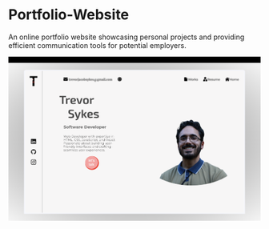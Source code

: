 # Portfolio-Website
An online portfolio website showcasing personal projects and providing efficient communication tools for potential employers.

<a href='https://trevarious.github.io/Portfolio-Website/' target="_blank"><img src="read-me.png" alt='picture of portfolio'></img></a>
